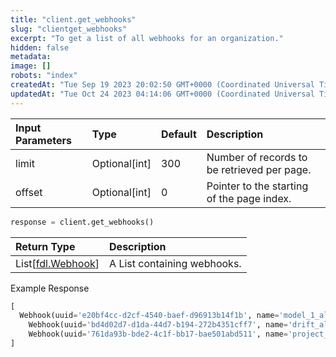 ```yaml
---
title: "client.get_webhooks"
slug: "clientget_webhooks"
excerpt: "To get a list of all webhooks for an organization."
hidden: false
metadata: 
image: []
robots: "index"
createdAt: "Tue Sep 19 2023 20:02:50 GMT+0000 (Coordinated Universal Time)"
updatedAt: "Tue Oct 24 2023 04:14:06 GMT+0000 (Coordinated Universal Time)"
---
```

| Input Parameters | Type          | Default | Description                                 |
| :--------------- | :------------ | :------ | :------------------------------------------ |
| limit            | Optional[int] | 300     | Number of records to be retrieved per page. |
| offset           | Optional[int] | 0       | Pointer to the starting of the page index.  |

```python Usage
response = client.get_webhooks()
```

| Return Type                          | Description                 |
| :----------------------------------- | :-------------------------- |
| List\[[fdl.Webhook](ref:fdlwebhook)] | A List containing webhooks. |

Example Response

```python Response
[
  Webhook(uuid='e20bf4cc-d2cf-4540-baef-d96913b14f1b', name='model_1_alerts', organization_name='some_org', url='https://hooks.slack.com/services/T9EAVLUQ5/P982J/G8ISUczk37hxQ15C28d', provider='SLACK'),
 	Webhook(uuid='bd4d02d7-d1da-44d7-b194-272b4351cff7', name='drift_alerts_channel', organization_name='some_org', url='https://hooks.slack.com/services/T9EAVLUQ5/P982J/G8ISUczk37hxQ15C28d', provider='SLACK'),
 	Webhook(uuid='761da93b-bde2-4c1f-bb17-bae501abd511', name='project_1_alerts', organization_name='some_org', url='https://hooks.slack.com/services/T9EAVLUQ5/P982J/G8ISUczk37hxQ15C28d', provider='SLACK')
]
```